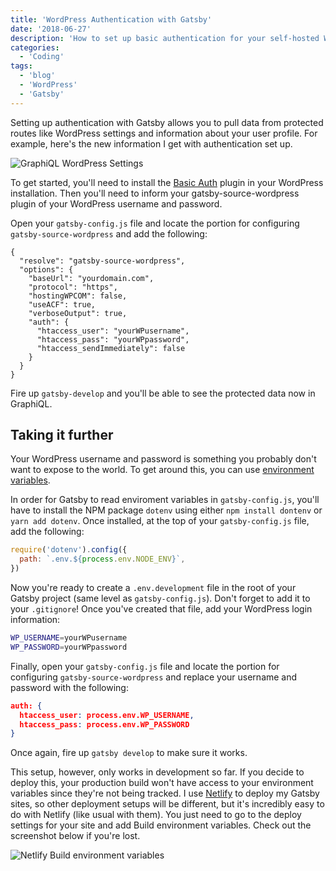 ```yaml
---
title: 'WordPress Authentication with Gatsby'
date: '2018-06-27'
description: 'How to set up basic authentication for your self-hosted WordPress site with Gatsby.'
categories:
  - 'Coding'
tags:
  - 'blog'
  - 'WordPress'
  - 'Gatsby'
---
```


Setting up authentication with Gatsby allows you to pull data from protected routes like WordPress settings and information about your user profile. For example, here's the new information I get with authentication set up.

![GraphiQL WordPress Settings](/img/graphiql-wordpress-settings.png)

To get started, you'll need to install the [Basic Auth](https://github.com/WP-API/Basic-Auth) plugin in your WordPress installation. Then you'll need to inform your gatsby-source-wordpress plugin of your WordPress username and password.

Open your `gatsby-config.js` file and locate the portion for configuring `gatsby-source-wordpress` and add the following:

```json{9-13}
{
  "resolve": "gatsby-source-wordpress",
  "options": {
    "baseUrl": "yourdomain.com",
    "protocol": "https",
    "hostingWPCOM": false,
    "useACF": true,
    "verboseOutput": true,
    "auth": {
      "htaccess_user": "yourWPusername",
      "htaccess_pass": "yourWPpassword",
      "htaccess_sendImmediately": false
    }
  }
}
```

Fire up `gatsby-develop` and you'll be able to see the protected data now in GraphiQL.

## Taking it further

Your WordPress username and password is something you probably don't want to expose to the world. To get around this, you can use [environment variables](https://www.gatsbyjs.org/docs/environment-variables/).

In order for Gatsby to read enviroment variables in `gatsby-config.js`, you'll have to install the NPM package `dotenv` using either `npm install dontenv` or `yarn add dotenv`. Once installed, at the top of your `gatsby-config.js` file, add the following:

```js
require('dotenv').config({
  path: `.env.${process.env.NODE_ENV}`,
})
```

Now you're ready to create a `.env.development` file in the root of your Gatsby project (same level as `gatsby-config.js`). Don't forget to add it to your `.gitignore`! Once you've created that file, add your WordPress login information:

```bash
WP_USERNAME=yourWPusername
WP_PASSWORD=yourWPpassword
```

Finally, open your `gatsby-config.js` file and locate the portion for configuring `gatsby-source-wordpress` and replace your username and password with the following:

```json
auth: {
  htaccess_user: process.env.WP_USERNAME,
  htaccess_pass: process.env.WP_PASSWORD
}
```

Once again, fire up `gatsby develop` to make sure it works.

This setup, however, only works in development so far. If you decide to deploy this, your production build won't have access to your environment variables since they're not being tracked. I use [Netlify](https://www.netlify.com/) to deploy my Gatsby sites, so other deployment setups will be different, but it's incredibly easy to do with Netlify (like usual with them). You just need to go to the deploy settings for your site and add Build environment variables. Check out the screenshot below if you're lost.

![Netlify Build environment variables](/img/netlify-htaccess-env-vars.png)
